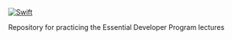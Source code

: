 [![Swift](https://github.com/campofernando/EssentialFeed-Starter-Project/actions/workflows/CI.yml/badge.svg?branch=master)](https://github.com/campofernando/EssentialFeed-Starter-Project/actions/workflows/CI.yml)

Repository for practicing the Essential Developer Program lectures
